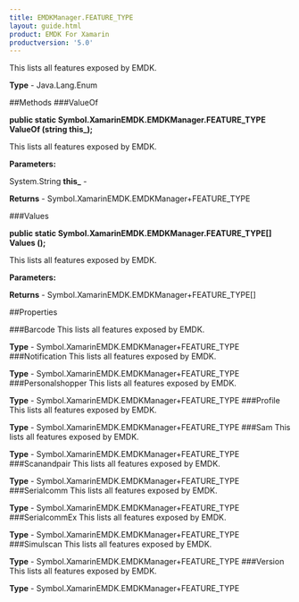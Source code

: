 ```yaml
---
title: EMDKManager.FEATURE_TYPE
layout: guide.html
product: EMDK For Xamarin 
productversion: '5.0' 
---
```

This lists all features exposed by EMDK.

**Type** - Java.Lang.Enum

##Methods
###ValueOf

**public static Symbol.XamarinEMDK.EMDKManager.FEATURE_TYPE ValueOf (string this_);**

This lists all features exposed by EMDK.

**Parameters:**

System.String **this_**  - 

**Returns** - Symbol.XamarinEMDK.EMDKManager+FEATURE_TYPE

###Values

**public static Symbol.XamarinEMDK.EMDKManager.FEATURE_TYPE[] Values ();**

This lists all features exposed by EMDK.

**Parameters:**

**Returns** - Symbol.XamarinEMDK.EMDKManager+FEATURE_TYPE[]

##Properties

###Barcode
This lists all features exposed by EMDK.

**Type** - Symbol.XamarinEMDK.EMDKManager+FEATURE_TYPE
###Notification
This lists all features exposed by EMDK.

**Type** - Symbol.XamarinEMDK.EMDKManager+FEATURE_TYPE
###Personalshopper
This lists all features exposed by EMDK.

**Type** - Symbol.XamarinEMDK.EMDKManager+FEATURE_TYPE
###Profile
This lists all features exposed by EMDK.

**Type** - Symbol.XamarinEMDK.EMDKManager+FEATURE_TYPE
###Sam
This lists all features exposed by EMDK.

**Type** - Symbol.XamarinEMDK.EMDKManager+FEATURE_TYPE
###Scanandpair
This lists all features exposed by EMDK.

**Type** - Symbol.XamarinEMDK.EMDKManager+FEATURE_TYPE
###Serialcomm
This lists all features exposed by EMDK.

**Type** - Symbol.XamarinEMDK.EMDKManager+FEATURE_TYPE
###SerialcommEx
This lists all features exposed by EMDK.

**Type** - Symbol.XamarinEMDK.EMDKManager+FEATURE_TYPE
###Simulscan
This lists all features exposed by EMDK.

**Type** - Symbol.XamarinEMDK.EMDKManager+FEATURE_TYPE
###Version
This lists all features exposed by EMDK.

**Type** - Symbol.XamarinEMDK.EMDKManager+FEATURE_TYPE
